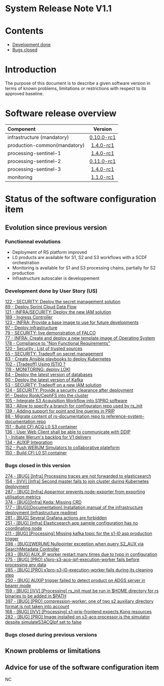 
System Release Note V1.1
========================

Contents
========

* [Development done](#development-done)
* [Bugs closed](#bugs-closed)


Introduction
==============
The purpose of this document is to describe a given software version in terms of known problems, limitations or restrictions with respect to its approved baseline.

Software release overview
=========================

| Component | Version |
| :---------- | :----------: |
| infrastructure (mandatory) | [0.10.0-rc1](https://github.com/COPRS/infrastructure/releases/tag/0.10.0-rc1) |
| production-common(mandatory) | [1.4.0-rc1](https://github.com/COPRS/production-common/releases/tag/1.4.0-rc1) |
| processing-sentinel-1 | [1.4.0-rc1](https://github.com/COPRS/processing-sentinel-1/releases/tag/1.4.0-rc1) |
| processing-sentinel-2 | [0.11.0-rc1](https://github.com/COPRS/processing-sentinel-2/releases/tag/0.11.0-rc1) |
| processing-sentinel-3 | [1.4.0-rc1](https://github.com/COPRS/processing-sentinel-3/releases/tag/1.4.0-rc1) |
| monitoring | [1.1.0-rc1](https://github.com/COPRS/monitoring/releases/tag/1.1.0-rc1) |


Status of the software configuration item
=========================================
## Evolution since previous version
### Functionnal evolutions
- Deployment of RS platform improved
- L0 products are available for S1, S2 and S3 workflows with a SCDF orchestration
- Monitoring is available for S1 and S3 processing chains, partially for S2 production
- Infrastructure autoscaler is developpement

### Development done by User Story (US)
[122 - SECURITY: Deploy the secret management solution](https://github.com/COPRS/rs-issues/issues/122)  
[89 - Deploy Sprint Cloud Data Flow](https://github.com/COPRS/rs-issues/issues/89)  
[121 - INFRA/SECURITY: Deploy the new IAM solution](https://github.com/COPRS/rs-issues/issues/121)  
[189 - Ingress Controller](https://github.com/COPRS/rs-issues/issues/189)  
[123 - INFRA: Provide a base image to use for future developments](https://github.com/COPRS/rs-issues/issues/123)  
[97 - Deploy infrastructure ](https://github.com/COPRS/rs-issues/issues/97)  
[79 - SECURITY: live demonstration of FALCO](https://github.com/COPRS/rs-issues/issues/79)  
[77 - INFRA: Create and deploy a new template image of Operating System](https://github.com/COPRS/rs-issues/issues/77)  
[178 - Compliance to "Non Functional Requirements"](https://github.com/COPRS/rs-issues/issues/178)  
[120 - Security : List of trusted sources](https://github.com/COPRS/rs-issues/issues/120)  
[55 - SECURITY: Tradeoff on secret management](https://github.com/COPRS/rs-issues/issues/55)  
[83 - Create Ansible playbooks to deploy Kubernetes](https://github.com/COPRS/rs-issues/issues/83)  
[102 - [Tradeoff] Using ISTIO ?](https://github.com/COPRS/rs-issues/issues/102)  
[119 - MONITORING: deploy LOKI](https://github.com/COPRS/rs-issues/issues/119)  
[84 - Deploy the latest version of databases](https://github.com/COPRS/rs-issues/issues/84)  
[90 - Deploy the latest version of Kafka](https://github.com/COPRS/rs-issues/issues/90)  
[53 - SECURITY: Tradeoff on a new IAM solution](https://github.com/COPRS/rs-issues/issues/53)  
[124 - SECURITY: Provide a security clearance after deployment](https://github.com/COPRS/rs-issues/issues/124)  
[91 - Deploy Rook/CephFS into the cluster](https://github.com/COPRS/rs-issues/issues/91)  
[105 - Integrate S3 Acquisition Workflow into S1PRO software](https://github.com/COPRS/rs-issues/issues/105)  
[183 - Allow to specify a branch for configuraton repo used by rs_init](https://github.com/COPRS/rs-issues/issues/183)  
[139 - Adding support for point and line queries in PRIP](https://github.com/COPRS/rs-issues/issues/139)  
[88 - Migrate content of rs-documentation repo to reference-system-documentation repo](https://github.com/COPRS/rs-issues/issues/88)  
[151 - Build CFI ACQ L0 S3 container](https://github.com/COPRS/rs-issues/issues/151)  
[136 - User Web Client shall be able to communicate with DDIP](https://github.com/COPRS/rs-issues/issues/136)  
[1 - Initiate Werum's backlog for V1 delivery](https://github.com/COPRS/rs-issues/issues/1)  
[134 - AUXIP Integration](https://github.com/COPRS/rs-issues/issues/134)  
[152 - Push WERUM Simulators to collaborative plateform](https://github.com/COPRS/rs-issues/issues/152)  
[150 - Build CFI L0 S1 container](https://github.com/COPRS/rs-issues/issues/150)

### Bugs closed in this version
[274 - [BUG] [Infra] Processing traces are not forwarded to elasticsearch](https://github.com/COPRS/rs-issues/issues/274)  
[154 - [IVV] [Infra] Second master fails to join cluster during Kubernetes deployment](https://github.com/COPRS/rs-issues/issues/154)  
[287 - [BUG] [Infra] Apparmor prevents node-exporter from exporting utilisation metrics](https://github.com/COPRS/rs-issues/issues/287)  
[374 - [BUG][Infra] Keda: Missing CRD](https://github.com/COPRS/rs-issues/issues/374)  
[177 - [BUG][Documentation] Installation manual of the infrastructure deployment (infrastructure readme)](https://github.com/COPRS/rs-issues/issues/177)  
[281 - [BUG] Several Grafana actions are forbidden](https://github.com/COPRS/rs-issues/issues/281)  
[251 - [BUG] [Infra] Elasticsearch app sample configuration has no coordinating node](https://github.com/COPRS/rs-issues/issues/251)  
[211 - [BUG] [Processing] Missing kafka topic for the s1-l0 asp production trigger](https://github.com/COPRS/rs-issues/issues/211)  
[398 - [BUG][WERUM] Nullpointer exception when query S2_AUX via SearchMetadata Controller](https://github.com/COPRS/rs-issues/issues/398)  
[283 - [BUG] AUX_IP  worker restart many times due to typo in configuration](https://github.com/COPRS/rs-issues/issues/283)  
[275 - [BUG] [PRO] s1pro-s3-acq-ipf-execution-worker fails before processing any data](https://github.com/COPRS/rs-issues/issues/275)  
[285 - [BUG] [PRO] s1pro-s3-l0-execution-worker fails during its cleaning step](https://github.com/COPRS/rs-issues/issues/285)  
[250 - [BUG] AUXIP trigger failed to detect product on ADGS server in bearer mode](https://github.com/COPRS/rs-issues/issues/250)  
[159 - [BUG] [IVV] [Processing] rs_init must be run in $HOME directory for rs binaries to be added in $PATH](https://github.com/COPRS/rs-issues/issues/159)  
[397 - [BUG] [PRO] compression-worker: one of two s2 auxiliary directory format is not taken into account](https://github.com/COPRS/rs-issues/issues/397)  
[168 - [BUG] [IVV] [Processing] s1-prip-frontend expects Kong resources](https://github.com/COPRS/rs-issues/issues/168)  
[282 - [BUG] [PRO] Image installed on s3-acq processor is the simulator despite simulateS3ACQIpf set to false](https://github.com/COPRS/rs-issues/issues/282)

### Bugs closed during previous versions

## Known problems or limitations



## Advice for use of the software configuration item
NC

